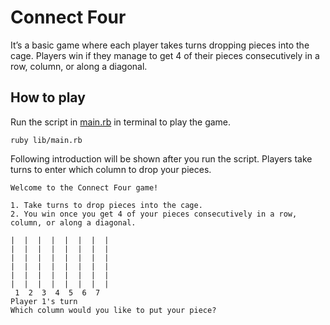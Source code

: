 # Connect Four
It’s a basic game where each player takes turns dropping pieces into the cage. Players win if they manage to get 4 of their pieces consecutively in a row, column, or along a diagonal.

## How to play
Run the script in [main.rb](lib/main.rb) in terminal to play the game.
```
ruby lib/main.rb
```
Following introduction will be shown after you run the script. Players take turns to enter which column to drop your pieces.
```
Welcome to the Connect Four game!

1. Take turns to drop pieces into the cage.
2. You win once you get 4 of your pieces consecutively in a row, column, or along a diagonal.

|  |  |  |  |  |  |  |
|  |  |  |  |  |  |  |
|  |  |  |  |  |  |  |
|  |  |  |  |  |  |  |
|  |  |  |  |  |  |  |
|  |  |  |  |  |  |  |
 1  2  3  4  5  6  7
Player 1's turn
Which column would you like to put your piece?
```

